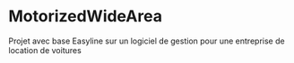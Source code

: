 # MotorizedWideArea
Projet avec base Easyline sur un logiciel de gestion pour une entreprise de location de voitures

